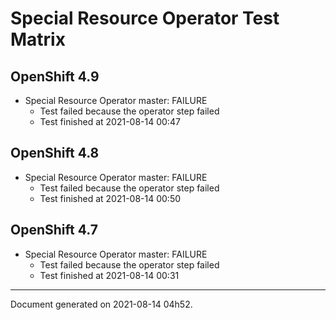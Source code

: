 
Special Resource Operator Test Matrix
=====================================

OpenShift 4.9
-------------


* Special Resource Operator master: FAILURE
  - Test failed because the operator step failed
  - Test finished at 2021-08-14 00:47

OpenShift 4.8
-------------


* Special Resource Operator master: FAILURE
  - Test failed because the operator step failed
  - Test finished at 2021-08-14 00:50

OpenShift 4.7
-------------


* Special Resource Operator master: FAILURE
  - Test failed because the operator step failed
  - Test finished at 2021-08-14 00:31


---
Document generated on 2021-08-14 04h52.
